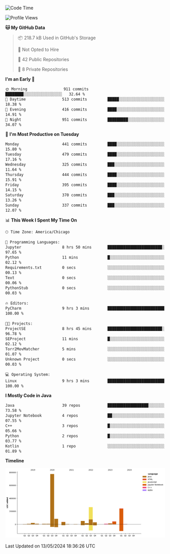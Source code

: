 <!--START_SECTION:waka-->
![Code Time](http://img.shields.io/badge/Code%20Time-396%20hrs%2045%20mins-blue)

![Profile Views](http://img.shields.io/badge/Profile%20Views-55-blue)

**🐱 My GitHub Data** 

> 📦 218.7 kB Used in GitHub's Storage 
 > 
> 🚫 Not Opted to Hire
 > 
> 📜 42 Public Repositories 
 > 
> 🔑 8 Private Repositories 
 > 
**I'm an Early 🐤** 

```text
🌞 Morning                911 commits         ████████░░░░░░░░░░░░░░░░░   32.64 % 
🌆 Daytime                513 commits         █████░░░░░░░░░░░░░░░░░░░░   18.38 % 
🌃 Evening                416 commits         ████░░░░░░░░░░░░░░░░░░░░░   14.91 % 
🌙 Night                  951 commits         █████████░░░░░░░░░░░░░░░░   34.07 % 
```
📅 **I'm Most Productive on Tuesday** 

```text
Monday                   441 commits         ████░░░░░░░░░░░░░░░░░░░░░   15.80 % 
Tuesday                  479 commits         ████░░░░░░░░░░░░░░░░░░░░░   17.16 % 
Wednesday                325 commits         ███░░░░░░░░░░░░░░░░░░░░░░   11.64 % 
Thursday                 444 commits         ████░░░░░░░░░░░░░░░░░░░░░   15.91 % 
Friday                   395 commits         ████░░░░░░░░░░░░░░░░░░░░░   14.15 % 
Saturday                 370 commits         ███░░░░░░░░░░░░░░░░░░░░░░   13.26 % 
Sunday                   337 commits         ███░░░░░░░░░░░░░░░░░░░░░░   12.07 % 
```


📊 **This Week I Spent My Time On** 

```text
🕑︎ Time Zone: America/Chicago

💬 Programming Languages: 
Jupyter                  8 hrs 50 mins       ████████████████████████░   97.65 % 
Python                   11 mins             █░░░░░░░░░░░░░░░░░░░░░░░░   02.12 % 
Requirements.txt         0 secs              ░░░░░░░░░░░░░░░░░░░░░░░░░   00.13 % 
Text                     0 secs              ░░░░░░░░░░░░░░░░░░░░░░░░░   00.06 % 
PythonStub               0 secs              ░░░░░░░░░░░░░░░░░░░░░░░░░   00.03 % 

🔥 Editors: 
PyCharm                  9 hrs 3 mins        █████████████████████████   100.00 % 

🐱‍💻 Projects: 
ProjectSE                8 hrs 45 mins       ████████████████████████░   96.78 % 
SEProject                11 mins             █░░░░░░░░░░░░░░░░░░░░░░░░   02.12 % 
Torr2MovMatcher          5 mins              ░░░░░░░░░░░░░░░░░░░░░░░░░   01.07 % 
Unknown Project          0 secs              ░░░░░░░░░░░░░░░░░░░░░░░░░   00.03 % 

💻 Operating System: 
Linux                    9 hrs 3 mins        █████████████████████████   100.00 % 
```

**I Mostly Code in Java** 

```text
Java                     39 repos            ██████████████████░░░░░░░   73.58 % 
Jupyter Notebook         4 repos             ██░░░░░░░░░░░░░░░░░░░░░░░   07.55 % 
C++                      3 repos             █░░░░░░░░░░░░░░░░░░░░░░░░   05.66 % 
Python                   2 repos             █░░░░░░░░░░░░░░░░░░░░░░░░   03.77 % 
Kotlin                   1 repo              ░░░░░░░░░░░░░░░░░░░░░░░░░   01.89 % 
```



**Timeline**

![Lines of Code chart](https://raw.githubusercontent.com/phanijsp/phanijsp/main/assets/bar_graph.png)


 Last Updated on 13/05/2024 18:36:26 UTC
<!--END_SECTION:waka-->
